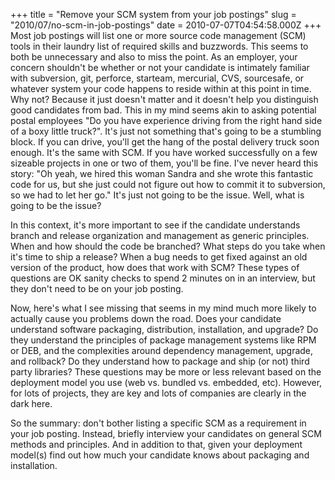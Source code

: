 +++
title = "Remove your SCM system from your job postings"
slug = "2010/07/no-scm-in-job-postings"
date = 2010-07-07T04:54:58.000Z
+++
Most job postings will list one or more source code management (SCM) tools in their laundry list of required skills and buzzwords. This seems to both be unnecessary and also to miss the point. As an employer, your concern shouldn't be whether or not your candidate is intimately familiar with subversion, git, perforce, starteam, mercurial, CVS, sourcesafe, or whatever system your code happens to reside within at this point in time. Why not? Because it just doesn't matter and it doesn't help you distinguish good candidates from bad. This in my mind seems akin to asking potential postal employees "Do you have experience driving from the right hand side of a boxy little truck?". It's just not something that's going to be a stumbling block. If you can drive, you'll get the hang of the postal delivery truck soon enough. It's the same with SCM. If you have worked successfully on a few sizeable projects in one or two of them, you'll be fine. I've never heard this story: "Oh yeah, we hired this woman Sandra and she wrote this fantastic code for us, but she just could not figure out how to commit it to subversion, so we had to let her go." It's just not going to be the issue. Well, what is going to be the issue?

In this context, it's more important to see if the candidate understands branch and release organization and management as generic principles. When and how should the code be branched? What steps do you take when it's time to ship a release? When a bug needs to get fixed against an old version of the product, how does that work with SCM? These types of questions are OK sanity checks to spend 2 minutes on in an interview, but they don't need to be on your job posting.

Now, here's what I see missing that seems in my mind much more likely to actually cause you problems down the road. Does your candidate understand software packaging, distribution, installation, and upgrade? Do they understand the principles of package management systems like RPM or DEB, and the complexities around dependency management, upgrade, and rollback? Do they understand how to package and ship (or not) third party libraries? These questions may be more or less relevant based on the deployment model you use (web vs. bundled vs. embedded, etc). However, for lots of projects, they are key and lots of companies are clearly in the dark here.

So the summary: don't bother listing a specific SCM as a requirement in your job posting. Instead, briefly interview your candidates on general SCM methods and principles. And in addition to that, given your deployment model(s) find out how much your candidate knows about packaging and installation.